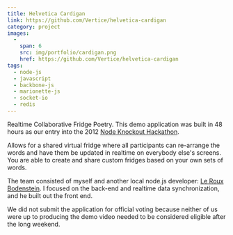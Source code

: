 ```yaml
---
title: Helvetica Cardigan
link: https://github.com/Vertice/helvetica-cardigan
category: project
images:
  - 
    span: 6 
    src: img/portfolio/cardigan.png
    href: https://github.com/Vertice/helvetica-cardigan
tags:
  - node-js 
  - javascript
  - backbone-js
  - marionette-js
  - socket-io
  - redis
---
```

Realtime Collaborative Fridge Poetry. This demo application was built in 48 hours as our entry into the 2012 [Node Knockout Hackathon](http://nodeknockout.com).

Allows for a shared virtual fridge where all participants can re-arrange the words and have them be updated in realtime
on everybody else's screens. You are able to create and share custom fridges based on your own sets of words.

<!--more-->
The team consisted of myself and another local node.js developer: [Le Roux Bodenstein](http://twitter.com/lerouxb). I focused on the back-end
and realtime data synchronization, and he built out the front end.

We did not submit the application for official voting because neither
of us were up to producing the demo video needed to be considered eligible after the long weekend.

